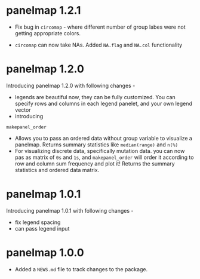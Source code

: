 # panelmap 1.2.1
* Fix bug in `circomap` - where different number of group labes were not getting appropriate colors. 

* `circomap` can now take NAs. Added `NA.flag` and `NA.col` functionality

# panelmap 1.2.0

Introducing panelmap 1.2.0 with following changes - 

* legends are beautiful now, they can be fully customized. You can specify rows and columns in each legend panelet, and your own legend vector 
* introducing 

`makepanel_order`

* Allows you to pass an ordered data without group variable to visualize a panelmap. Returns summary statistics like `median(range)` and `n(%)`
* For visualizing discrete data, specifically mutation data. you can now pas as matrix of `0s` and `1s`, and `makepanel_order` will order it according to row and column sum frequency and plot it! Returns the summary statistics and ordered data matrix. 

# panelmap 1.0.1

Introducing panelmap 1.0.1 with following changes - 

* fix legend spacing
* can pass legend input 

# panelmap 1.0.0

* Added a `NEWS.md` file to track changes to the package.

